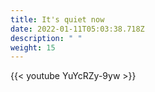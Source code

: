```yaml
---
title: It's quiet now
date: 2022-01-11T05:03:38.718Z
description: " "
weight: 15
---
```

{{< youtube YuYcRZy-9yw >}}